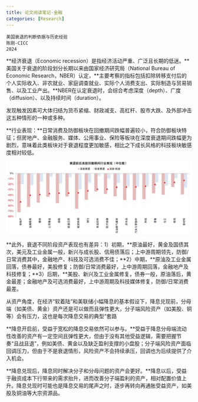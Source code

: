 ```yaml
---
title: 论文阅读笔记-金融
categories: [Research]
---
```




```
美国衰退的判断依据与历史经验
陈刚-CICC
2024
```

**经济衰退（Economic recession）是指经济活动严重、广泛且长期的低迷。**美国关于衰退的阶段划分长期以来由国家经济研究局（National Bureau of Economic Research，NBER）认定，**主要考察的指标包括扣除转移支付后的个人实际收入、非农就业、家庭调查就业、实际个人消费支出、实际制造与贸易销售、以及工业产出。**NBER在认定衰退时，会综合考虑深度（depth）、广度（diffusion）、以及持续时间（duration）。

发现触发因素可大体归结为货币紧缩、财政减支、高杠杆、股市大跌、及外部冲击这五种情形的一种或多种。

**行业表现：**日常消费及防御板块在回撤期间跌幅普遍较小，符合防御板块特征；但房地产、金融服务、媒体、公用事业、保险等板块在深度衰退期间跌幅更为剧烈，意味着此类板块对于衰退程度更加敏感，相比之下成长风格的科技板块敏感度相对较低。

![图片](../assets/images/2024-08-14-论文阅读笔记-金融/640.webp)

**此外，衰退不同阶段资产表现也有差异：1）初期，**原油最好，黄金及国债其次，美元及工业金属一般，新兴与成长股、信用债落后；上中游周期领先，防御/日常消费其中，金融地产、科技及可选消费不佳；**2）中期，**原油及工业金属回落，债券最好，美股修复；防御/日常消费最好，上中游周期回落，金融地产及科技修复；**3）后期，**美股、新兴及工业金属修复，债券一般，原油落后，黄金最差；金融地产及可选消费最好，上中游周期及科技媒体修复，防御/日常消费最差。

从资产角度，在经济“软着陆”和美联储小幅降息的基本假设下，降息兑现前，分母端（如美债、黄金）资产还是可以做而且弹性更大，分子端风险资产（如美股、铜等）会有压力，这也是每次降息交易的典型“套路

**降息开启前，受益于宽松的降息交易依然可以参与。**受益于降息分母端流动性改善的资产有一定空间且弹性更大，但由于没有其他受益逻辑，需要把握节奏“且战且退”，例如美债、黄金以及缺乏盈利支撑的小盘股；分子端风险资产面临回调压力，但由于不是衰退情形，风险资产不会持续承压，回调也为后续提供了介入机会。

**降息兑现后，降息同时解决分子和分母问题的资产会更好。**降息以后，受益于融资成本下行带来的需求抬升，进而改善分子端盈利的资产，相对配置价值上升。降息兑现时可能也是降息交易的尾声之时，逐步再转向再通胀受益资产，如美股及铜油等大宗资源品。



